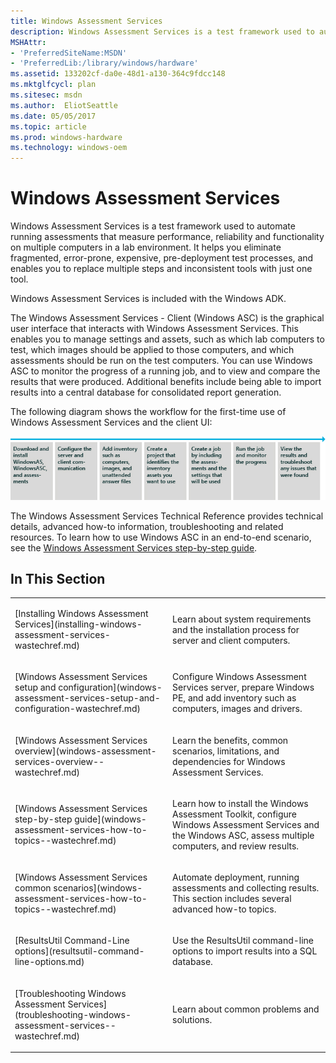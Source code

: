 ```yaml
---
title: Windows Assessment Services
description: Windows Assessment Services is a test framework used to automate running assessments that measure performance, reliability and functionality on multiple computers in a lab environment.
MSHAttr:
- 'PreferredSiteName:MSDN'
- 'PreferredLib:/library/windows/hardware'
ms.assetid: 133202cf-da0e-48d1-a130-364c9fdcc148
ms.mktglfcycl: plan
ms.sitesec: msdn
ms.author:  EliotSeattle
ms.date: 05/05/2017
ms.topic: article
ms.prod: windows-hardware
ms.technology: windows-oem
---
```


# Windows Assessment Services


Windows Assessment Services is a test framework used to automate running assessments that measure performance, reliability and functionality on multiple computers in a lab environment. It helps you eliminate fragmented, error-prone, expensive, pre-deployment test processes, and enables you to replace multiple steps and inconsistent tools with just one tool.

Windows Assessment Services is included with the Windows ADK.

The Windows Assessment Services - Client (Windows ASC) is the graphical user interface that interacts with Windows Assessment Services. This enables you to manage settings and assets, such as which lab computers to test, which images should be applied to those computers, and which assessments should be run on the test computers. You can use Windows ASC to monitor the progress of a running job, and to view and compare the results that were produced. Additional benefits include being able to import results into a central database for consolidated report generation.

The following diagram shows the workflow for the first-time use of Windows Assessment Services and the client UI:

![windows asc workflow diagram](images/adk-wasc-workflow.jpg)

The Windows Assessment Services Technical Reference provides technical details, advanced how-to information, troubleshooting and related resources. To learn how to use Windows ASC in an end-to-end scenario, see the [Windows Assessment Services step-by-step guide](windows-assessment-services-step-by-step-guide-was.md).

## In This Section


<table>
<colgroup>
<col width="50%" />
<col width="50%" />
</colgroup>
<tbody>
<tr class="odd">
<td><p>[Installing Windows Assessment Services](installing-windows-assessment-services-wastechref.md)</p></td>
<td><p>Learn about system requirements and the installation process for server and client computers.</p></td>
</tr>
<tr class="even">
<td><p>[Windows Assessment Services setup and configuration](windows-assessment-services-setup-and-configuration-wastechref.md)</p></td>
<td><p>Configure Windows Assessment Services server, prepare Windows PE, and add inventory such as computers, images and drivers.</p></td>
</tr>
<tr class="odd">
<td><p>[Windows Assessment Services overview](windows-assessment-services-overview--wastechref.md)</p></td>
<td><p>Learn the benefits, common scenarios, limitations, and dependencies for Windows Assessment Services.</p></td>
</tr>
<tr class="even">
<td><p>[Windows Assessment Services step-by-step guide](windows-assessment-services-how-to-topics--wastechref.md)</p></td>
<td><p>Learn how to install the Windows Assessment Toolkit, configure Windows Assessment Services and the Windows ASC, assess multiple computers, and review results.</p></td>
</tr>
<tr class="odd">
<td><p>[Windows Assessment Services common scenarios](windows-assessment-services-how-to-topics--wastechref.md)</p></td>
<td><p>Automate deployment, running assessments and collecting results. This section includes several advanced how-to topics.</p></td>
</tr>
<tr class="even">
<td><p>[ResultsUtil Command-Line options](resultsutil-command-line-options.md)</p></td>
<td><p>Use the ResultsUtil command-line options to import results into a SQL database.</p></td>
</tr>
<tr class="odd">
<td><p>[Troubleshooting Windows Assessment Services](troubleshooting-windows-assessment-services--wastechref.md)</p></td>
<td><p>Learn about common problems and solutions.</p></td>
</tr>
</tbody>
</table>

 

 

 






